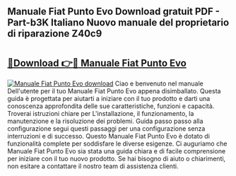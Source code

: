 ## Manuale Fiat Punto Evo Download gratuit PDF - Part-b3K Italiano Nuovo manuale del proprietario di riparazione Z40c9

# <h2><a href="http://dfeon96.blite.top/?on=Manuale+Fiat+Punto+Evo">🔗Download 👉🔴 Manuale Fiat Punto Evo</a></h2>

[![Manuale Fiat Punto Evo download](https://i.imgur.com/lujVjoI.png)](http://dfeon96.blite.top/?on=Manuale+Fiat+Punto+Evo)
Ciao e benvenuto nel manuale Dell'utente per il tuo Manuale Fiat Punto Evo appena disimballato. Questa guida è progettata per aiutarti a iniziare con il tuo prodotto e darti una conoscenza approfondita delle sue caratteristiche, funzioni e capacità. Troverai istruzioni chiare per L'installazione, il funzionamento, la manutenzione e la risoluzione dei problemi. Guida passo passo alla configurazione segui questi passaggi per una configurazione senza interruzioni e di successo. Questo Manuale Fiat Punto Evo è dotato di funzionalità complete per soddisfare le diverse esigenze. Ci auguriamo che Manuale Fiat Punto Evo sia stata una guida chiara e di facile comprensione per iniziare con il tuo nuovo prodotto. Se hai bisogno di aiuto o chiarimenti, non esitare a contattare il nostro team di assistenza clienti.
